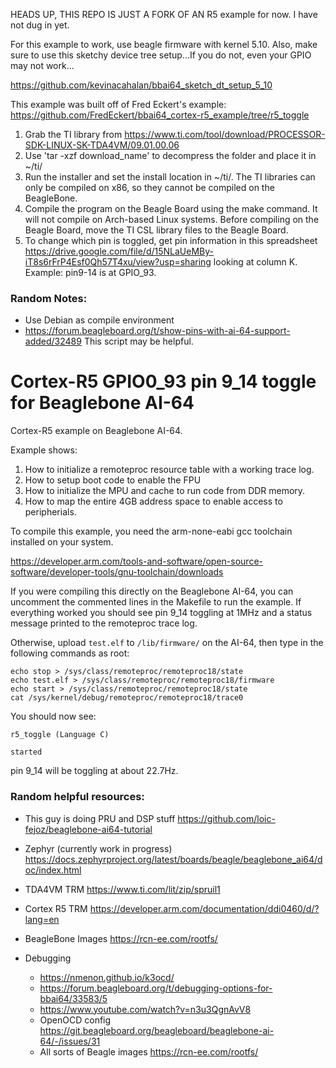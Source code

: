 HEADS UP, THIS REPO IS JUST A FORK OF AN R5 example for now. I have not dug in yet.


For this example to work, use beagle firmware with kernel 5.10. Also, make sure to use this sketchy device tree setup...If you do not, even your GPIO may not work...

https://github.com/kevinacahalan/bbai64_sketch_dt_setup_5_10



This example was built off of Fred Eckert's example: https://github.com/FredEckert/bbai64_cortex-r5_example/tree/r5_toggle

1. Grab the TI library from https://www.ti.com/tool/download/PROCESSOR-SDK-LINUX-SK-TDA4VM/09.01.00.06 
2. Use 'tar -xzf download_name' to decompress the folder and place it in ~/ti/
3. Run the installer and set the install location in ~/ti/. The TI libraries can only be compiled on x86, so they cannot be compiled on the BeagleBone.
4. Compile the program on the Beagle Board using the make command. It will not compile on Arch-based Linux systems. Before compiling on the Beagle Board, move the TI CSL library files to the Beagle Board.
5. To change which pin is toggled, get pin information in this spreadsheet https://drive.google.com/file/d/15NLaUeMBy-iT8s6rFrP4Esf0Qh57T4xu/view?usp=sharing looking at column K. Example: pin9-14 is at GPIO_93.

### Random Notes:
* Use Debian as compile environment
* https://forum.beagleboard.org/t/show-pins-with-ai-64-support-added/32489 This script may be helpful.

# Cortex-R5 GPIO0_93 pin 9_14 toggle for Beaglebone AI-64

Cortex-R5 example on Beaglebone AI-64.

Example shows:
1. How to initialize a remoteproc resource table with a working trace log.
2. How to setup boot code to enable the FPU
3. How to initialize the MPU and cache to run code from DDR memory.
4. How to map the entire 4GB address space to enable access to peripherials.

To compile this example, you need the arm-none-eabi gcc toolchain installed on your system.

https://developer.arm.com/tools-and-software/open-source-software/developer-tools/gnu-toolchain/downloads

If you were compiling this directly on the Beaglebone AI-64, you can uncomment the commented lines in the Makefile to run the example. If everything worked you should see pin 9_14 toggling at 1MHz and a status message printed to the remoteproc trace log.

Otherwise, upload `test.elf` to `/lib/firmware/` on the AI-64, then type in the following commands as root:
```
echo stop > /sys/class/remoteproc/remoteproc18/state
echo test.elf > /sys/class/remoteproc/remoteproc18/firmware
echo start > /sys/class/remoteproc/remoteproc18/state
cat /sys/kernel/debug/remoteproc/remoteproc18/trace0
```

You should now see:
```
r5_toggle (Language C)

started
```

pin 9_14 will be toggling at about 22.7Hz.
 




### Random helpful resources:
- This guy is doing PRU and DSP stuff
https://github.com/loic-fejoz/beaglebone-ai64-tutorial

- Zephyr (currently work in progress)
https://docs.zephyrproject.org/latest/boards/beagle/beaglebone_ai64/doc/index.html

- TDA4VM TRM
https://www.ti.com/lit/zip/spruil1

- Cortex R5 TRM
https://developer.arm.com/documentation/ddi0460/d/?lang=en

- BeagleBone Images
https://rcn-ee.com/rootfs/

- Debugging
    - https://nmenon.github.io/k3ocd/
    - https://forum.beagleboard.org/t/debugging-options-for-bbai64/33583/5
    - https://www.youtube.com/watch?v=n3u3QgnAvV8
    - OpenOCD config https://git.beagleboard.org/beagleboard/beaglebone-ai-64/-/issues/31
    - All sorts of Beagle images
    https://rcn-ee.com/rootfs/